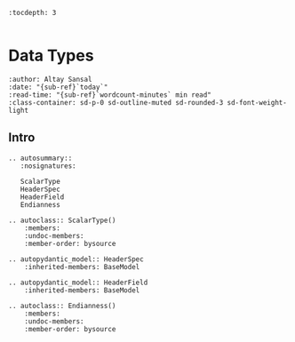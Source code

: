```{eval-rst}
:tocdepth: 3
```

```{currentModule} segy.schema

```

# Data Types

```{article-info}
:author: Altay Sansal
:date: "{sub-ref}`today`"
:read-time: "{sub-ref}`wordcount-minutes` min read"
:class-container: sd-p-0 sd-outline-muted sd-rounded-3 sd-font-weight-light
```

## Intro

```{eval-rst}
.. autosummary::
   :nosignatures:

   ScalarType
   HeaderSpec
   HeaderField
   Endianness
```

```{eval-rst}
.. autoclass:: ScalarType()
    :members:
    :undoc-members:
    :member-order: bysource
```

```{eval-rst}
.. autopydantic_model:: HeaderSpec
    :inherited-members: BaseModel
```

```{eval-rst}
.. autopydantic_model:: HeaderField
    :inherited-members: BaseModel

```

```{eval-rst}
.. autoclass:: Endianness()
    :members:
    :undoc-members:
    :member-order: bysource
```

